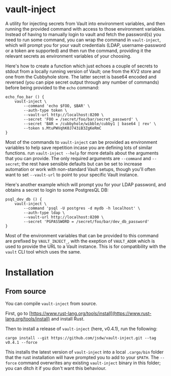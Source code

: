 # vault-inject

A utility for injecting secrets from Vault into environment variables, and then running the provided command with access to those environment variables. Instead of having to manually login to vault and fetch the password(s) you need to run some command, you can wrap the command in `vault-inject`, which will prompt you for your vault credentials (LDAP, username-password or a token are supported) and then run the command, providing it the relevant secrets as environment variables of your choosing.

Here's how to create a function which just echoes a couple of secrets to stdout from a locally running version of Vault; one from the KV2 store and one from the Cubbyhole store. The latter secret is base64 encoded and reversed (you can pipe secret output through any number of commands) before being provided to the `echo` command:

```
echo_foo_bar () {
    vault-inject \
        --command 'echo $FOO, $BAR' \
        --auth-type token \
        --vault-url http://localhost:8200 \
        --secret 'FOO = /secret/foo/bar/secret_password' \
        --secret 'BAR = /cubbyhole/wibble/cubby1 | base64 | rev' \
        --token s.MtuPWVqhK0J743iB3ZgKeRmC
}
```

Most of the commands to `vault-inject` can be provided as environment variables to help save repetition incase you are defining lots of similar functions. run `vault-inject --help` for more details about the arguments that you can provide. The only required arguments are `--command` and `--secret`; the rest have sensible defaults but can be set to increase automation or work with non-standard Vault setups, though you'll often want to set `--vault-url` to point to your specific Vault instance.

Here's another example which will prompt you for your LDAP password, and obtains a secret to login to some PostgresQL DB:

```
psql_dev_db () {
    vault-inject \
        --command 'psql -U postgres -d mydb -h localhost' \
        --auth-type ldap \
        --vault-url http://localhost:8200 \
        --secret 'PGPASSWORD = /secret/foo/bar/dev_db_password'
}
```

Most of the environment variables that can be provided to this command are prefixed by `VAULT_INJECT_`, with the exeption of `VAULT_ADDR` which is used to provide the URL to a Vault instance. This is for compatibility with the `vault` CLI tool which uses the same.

# Installation

## From source

You can compile `vault-inject` from source.

First, go to [https://www.rust-lang.org/tools/install](https://www.rust-lang.org/tools/install) and install Rust.

Then to install a release of `vault-inject` (here, v0.4.1), run the following:

```
cargo install --git https://github.com/jsdw/vault-inject.git --tag v0.4.1 --force
```

This installs the latest version of `vault-inject` into a local `.cargo/bin` folder that the rust installation will have prompted you to add to your `$PATH`. The `--force` command overwrites any existing `vault-inject` binary in this folder; you can ditch it if you don't want this behaviour.